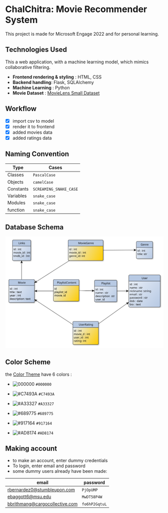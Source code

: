 # **ChalChitra: Movie Recommender System** 
This project is made for Microsoft Engage 2022 and for personal learning.

## Technologies Used 
This a web application, with a machine learning model, which mimics collaborative filtering. 
- **Frontend rendering & styling** : HTML, CSS
- **Backend handling**: Flask, SQLAlchemy
- **Machine Learning** : Python
- **Movie Dataset** : [MovieLens Small Dataset](https://www.kaggle.com/datasets/shubhammehta21/movie-lens-small-latest-dataset)

## Workflow 

- [x] import csv to model
- [x] render it to frontend
- [x] added movies data
- [x] added ratings data

## Naming Convention
| Type | Cases |
|------|-------|
| Classes | `PascalCase` |
| Objects | `camelCase` |
| Constants | `SCREAMING_SNAKE_CASE` |
| Variables | `snake_case` |
| Modules | `snake_case` |
| function | `snake_case` |

## Database Schema
![](database_schema/database_schema.svg)

## Color Scheme

the [Color Theme](https://visme.co/blog/wp-content/uploads/2016/09/website6.jpg) have 6 colors :  

- ![000000](https://via.placeholder.com/15/000000/000000?text=+) `#000000`

- ![#C7493A](https://via.placeholder.com/15/C7493A/000000?text=+) `#C7493A`

- ![#A33327](https://via.placeholder.com/15/A33327/000000?text=+) `#A33327`

- ![#689775](https://via.placeholder.com/15/689775/000000?text=+) `#689775`

- ![#917164](https://via.placeholder.com/15/917164/000000?text=+) `#917164`

- ![#AD8174](https://via.placeholder.com/15/AD8174/000000?text=+) `#AD8174`

## Making account
- to make an account, enter dummy credentials
- To login, enter email and password
- some dummy users already have been made:


|email | password |
|------|-------|
| rbernardez0@stumbleupon.com | `PjOpUMP` |
| ebaggott6@msu.edu | `MwDT58P4W` |
| bbrithmang@cargocollective.com | `fo6hP2GqtuL` |
